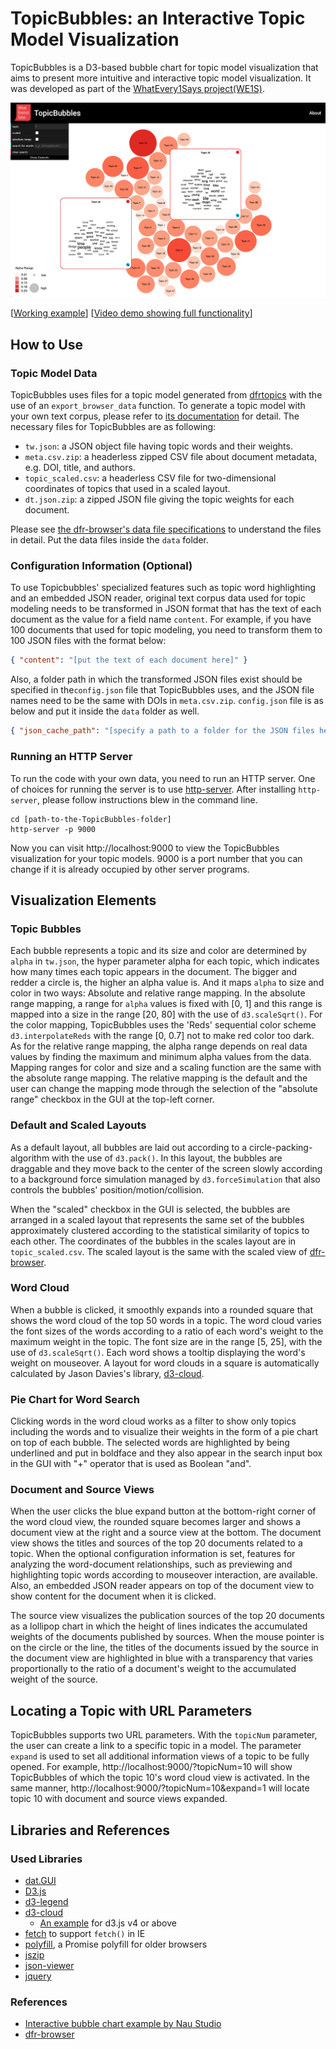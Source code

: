 # TopicBubbles: an Interactive Topic Model Visualization

TopicBubbles is a D3-based bubble chart for topic model visualization that aims to present more intuitive and interactive topic model visualization. It was developed as part of the [WhatEvery1Says project(WE1S)](https://we1s.ucsb.edu).

![alt text](img/screenshot.png "Logo Title Text 1")

[[Working example](https://sihwapark.github.io/topic-bubbles/)] [[Video demo showing full functionality](https://vimeo.com/437987253)]



## How to Use

### Topic Model Data

TopicBubbles uses files for a topic model generated from [dfrtopics](https://github.com/agoldst/dfrtopics) with the use of an `export_browser_data` function. To generate a topic model with your own text corpus, please refer to [its documentation](https://agoldst.github.io/dfrtopics/introduction.html) for detail. The necessary files for TopicBubbles are as following:

* `tw.json`: a JSON object file having topic words and their weights. 
* `meta.csv.zip`: a headerless zipped CSV file about document metadata, e.g. DOI, title, and authors.
* `topic_scaled.csv`: a headerless CSV file for two-dimensional coordinates of topics that used in a scaled layout.
* `dt.json.zip`: a zipped JSON file giving the topic weights for each document.

Please see [the dfr-browser's data file specifications](https://github.com/agoldst/dfr-browser#browser-data-file-specifications) to understand the files in detail. Put the data files inside the `data` folder.

### Configuration Information (Optional)

To use Topicbubbles' specialized features such as topic word highlighting and an embedded JSON reader, original text corpus data used for topic modeling needs to be transformed in JSON format that has the text of each document as the value for a field name `content`. For example, if you have 100 documents that used for topic modeling, you need to transform them to 100 JSON files with the format below:

``` json
{ "content": "[put the text of each document here]" }
```

Also, a folder path in which the transformed JSON files exist should be specified in the`config.json` file that TopicBubbles uses, and the JSON file names need to be the same with DOIs in `meta.csv.zip`. `config.json` file is as below and put it inside the `data` folder as well.

```json
{ "json_cache_path": "[specify a path to a folder for the JSON files here]" }
```

### Running an HTTP Server

To run the code with your own data, you need to run an HTTP server. One of choices for running the server is to use [http-server](https://www.npmjs.com/package/http-server). After installing `http-server`, please follow instructions blew in the command line.

```shell
cd [path-to-the-TopicBubbles-folder]
http-server -p 9000
```

Now you can visit http://localhost:9000 to view the TopicBubbles visualization for your topic models. 9000 is a port number that you can change if it is already occupied by other server programs.



## Visualization Elements

### Topic Bubbles

Each bubble represents a topic and its size and color are determined by `alpha` in `tw.json`, the hyper parameter alpha for each topic, which indicates how many times each topic appears in the document. The bigger and redder a circle is, the higher an alpha value is. And it maps `alpha` to size and color in two ways: Absolute and relative range mapping. In the absolute range mapping, a range for `alpha` values is fixed with [0, 1] and this range is mapped into a size in the range [20, 80] with the use of `d3.scaleSqrt()`. For the color mapping, TopicBubbles uses the 'Reds' sequential color scheme `d3.interpolateReds` with the range [0, 0.7] not to make red color too dark. As for the relative range mapping, the alpha range depends on real data values by finding the maximum and minimum alpha values from the data. Mapping ranges for color and size and a scaling function are the same with the absolute range mapping. The relative mapping is the default and the user can change the mapping mode through the selection of the "absolute range" checkbox in the GUI at the top-left corner.

### Default and Scaled Layouts

As a default layout, all bubbles are laid out according to a circle-packing-algorithm with the use of  `d3.pack()`. In this layout, the bubbles are draggable and they move back to the center of the screen slowly according to a background force simulation managed by `d3.forceSimulation` that also controls the bubbles' position/motion/collision.

When the "scaled" checkbox in the GUI is selected, the bubbles are arranged in a scaled layout that represents the same set of the bubbles approximately clustered according to the statistical similarity of topics to each other. The coordinates of the bubbles in the scales layout are in `topic_scaled.csv`. The scaled layout is the same with the scaled view of [dfr-browser](https://github.com/agoldst/dfr-browser).

### Word Cloud

When a bubble is clicked, it smoothly expands into a rounded square that shows the word cloud of the top 50 words in a topic. The word cloud varies the font sizes of the words according to a ratio of each word's weight to the maximum weight in the topic. The font size are in the range [5, 25], with the use of `d3.scaleSqrt()`. Each word shows a tooltip displaying the word's weight on mouseover. A layout for word clouds in a square is automatically calculated by Jason Davies's library, [d3-cloud](https://github.com/jasondavies/d3-cloud). 

### Pie Chart for Word Search

Clicking words in the word cloud works as a filter to show only topics including the words and to visualize their weights in the form of a pie chart on top of each bubble. The selected words are highlighted by being underlined and put in boldface and they also appear in the search input box in the GUI with "+" operator that is used as Boolean "and".

### Document and Source Views

When the user clicks the blue expand button at the bottom-right corner of the word cloud view, the rounded square becomes larger and shows a document view at the right and a source view at the bottom. The document view shows the titles and sources of the top 20 documents related to a topic. When the optional configuration information is set, features for analyzing the word-document relationships, such as previewing and highlighting topic words according to mouseover interaction, are available. Also, an embedded JSON reader appears on top of the document view to show content for the document when it is clicked.

The source view visualizes the publication sources of the top 20 documents as a lollipop chart in which the height of lines indicates the accumulated weights of the documents published by sources. When the mouse pointer is on the circle or the line, the titles of the documents issued by the source in the document view are highlighted in blue with a transparency that varies proportionally to the ratio of a document's weight to the accumulated weight of the source.



## Locating a Topic with URL Parameters

TopicBubbles supports two URL parameters. With the `topicNum` parameter, the user can create a link to a specific topic in a model. The parameter `expand` is used to set all additional information views of a topic to be fully opened. For example, http://localhost:9000/?topicNum=10 will show TopicBubbles of which the topic 10's word cloud view is activated. In the same manner, http://localhost:9000/?topicNum=10&expand=1 will locate topic 10 with document and source views expanded.



## Libraries and References

### Used Libraries

- [dat.GUI](https://github.com/dataarts/dat.gui)
- [D3.js](https://d3js.org/)
- [d3-legend](http://d3-legend.susielu.com/)
- [d3-cloud](https://github.com/jasondavies/d3-cloud)
  - [An example](https://bl.ocks.org/abrahamdu/e1481e86dd4e9d553cc2d7d359b91e68) for d3.js v4 or above
- [fetch](https://github.com/github/fetch) to support `fetch()` in IE
- [polyfill](https://github.com/taylorhakes/promise-polyfill), a Promise polyfill for older browsers
- [jszip](https://github.com/Stuk/jszip)
- [json-viewer](https://github.com/abodelot/jquery.json-viewer)
- [jquery](http://jquery.com/)

### References

- [Interactive bubble chart example by Nau Studio]( https://naustud.io/tech-stack/)
- [dfr-browser](https://github.com/agoldst/dfr-browser)

